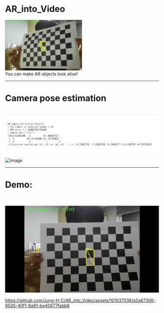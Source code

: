 # AR_into_Video
<img src="/Screenshots/test.PNG" width='50%' height='50%'>
<br>
You can make AR objects look alive!

***
# Camera pose estimation
<br>
<img src="/Screenshots/coeff.PNG">

![image](https://github.com/Jung-H-C/AR_into_Video/assets/101037538/f86cee57-a45c-4f13-a546-086faa3125e0)

***
# Demo:
<br>
<br>
<img src="/Screenshots/result.gif">

https://github.com/Jung-H-C/AR_into_Video/assets/101037538/a2a67306-9526-40f1-8a91-be40677fabb8



